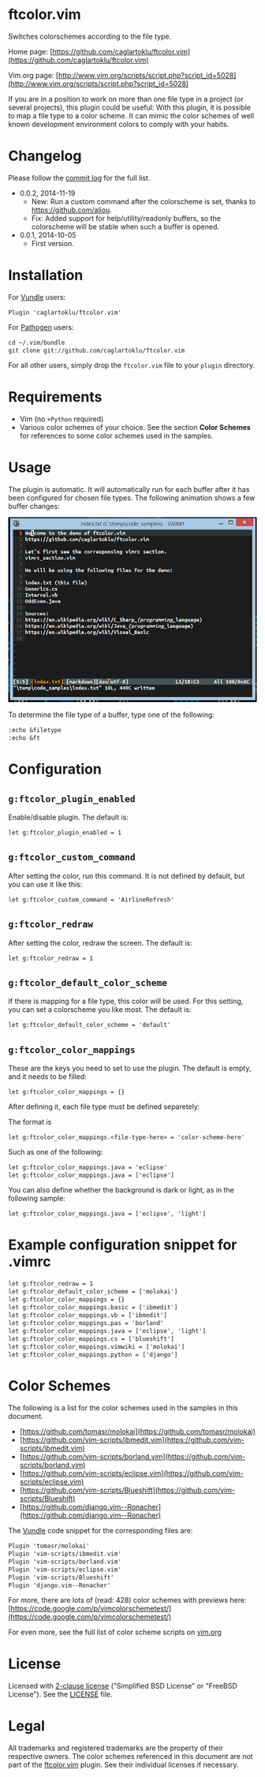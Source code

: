 # ftcolor.vim

Switches colorschemes according to the file type.

Home page:
[https://github.com/caglartoklu/ftcolor.vim](https://github.com/caglartoklu/ftcolor.vim)

Vim.org page:
[http://www.vim.org/scripts/script.php?script_id=5028](http://www.vim.org/scripts/script.php?script_id=5028)

If you are in a position to work on more than one file type in a project (or several projects),
this plugin could be useful:
With this plugin, it is possible to map a file type to a color scheme.
It can mimic the color schemes of well known development environment colors to comply with your habits.


# Changelog

Please follow the
[commit log](https://github.com/caglartoklu/ftcolor.vim/commits/master)
for the full list.

- 0.0.2, 2014-11-19
  - New: Run a custom command after the colorscheme is set, thanks to https://github.com/aliou.
  - Fix: Added support for help/utility/readonly buffers, so the colorscheme will be stable when such a buffer is opened.
- 0.0.1, 2014-10-05
  - First version.


# Installation

For [Vundle](https://github.com/gmarik/vundle) users:

    Plugin 'caglartoklu/ftcolor.vim'

For [Pathogen](https://github.com/tpope/vim-pathogen) users:

    cd ~/.vim/bundle
    git clone git://github.com/caglartoklu/ftcolor.vim

For all other users, simply drop the `ftcolor.vim` file to your
`plugin` directory.


# Requirements

- Vim (no `+Python` required)
- Various color schemes of your choice.
See the section **Color Schemes** for references to some color schemes used in the samples.


# Usage

The plugin is automatic.
It will automatically run for each buffer after it has been configured for chosen file types.
The following animation shows a few buffer changes:

![ftcolor_demo_20141005.gif](https://raw.githubusercontent.com/caglartoklu/ftcolor.vim/media/ftcolor_demo_20141005.gif)


To determine the file type of a buffer, type one of the following:

    :echo &filetype
    :echo &ft


# Configuration

## `g:ftcolor_plugin_enabled`
Enable/disable plugin.
The default is:

    let g:ftcolor_plugin_enabled = 1


## `g:ftcolor_custom_command`
After setting the color, run this command.
It is not defined by default, but you can use it like this:

    let g:ftcolor_custom_command = 'AirlineRefresh'


## `g:ftcolor_redraw`
After setting the color, redraw the screen.
The default is:

    let g:ftcolor_redraw = 1


## `g:ftcolor_default_color_scheme`
If there is mapping for a file type, this color will be used.
For this setting, you can set a colorscheme you like most.
The default is:

    let g:ftcolor_default_color_scheme = 'default'


## `g:ftcolor_color_mappings`
These are the keys you need to set to use the plugin.
The default is empty, and it needs to be filled:

    let g:ftcolor_color_mappings = {}

After defining it, each file type must be defined separetely:

The format is

    let g:ftcolor_color_mappings.<file-type-here> = 'color-scheme-here'

Such as one of the following:

    let g:ftcolor_color_mappings.java = 'eclipse'
    let g:ftcolor_color_mappings.java = ['eclipse']

You can also define whether the background is dark or light, as in the following sample:

    let g:ftcolor_color_mappings.java = ['eclipse', 'light']


# Example configuration snippet for .vimrc

    let g:ftcolor_redraw = 1
    let g:ftcolor_default_color_scheme = ['molokai']
    let g:ftcolor_color_mappings = {}
    let g:ftcolor_color_mappings.basic = ['ibmedit']
    let g:ftcolor_color_mappings.vb = ['ibmedit']
    let g:ftcolor_color_mappings.pas = 'borland'
    let g:ftcolor_color_mappings.java = ['eclipse', 'light']
    let g:ftcolor_color_mappings.cs = ['blueshift']
    let g:ftcolor_color_mappings.vimwiki = ['molokai']
    let g:ftcolor_color_mappings.python = ['django']


# Color Schemes

The following is a list for the color schemes used in the samples in this document.

* [https://github.com/tomasr/molokai](https://github.com/tomasr/molokai)
* [https://github.com/vim-scripts/ibmedit.vim](https://github.com/vim-scripts/ibmedit.vim)
* [https://github.com/vim-scripts/borland.vim](https://github.com/vim-scripts/borland.vim)
* [https://github.com/vim-scripts/eclipse.vim](https://github.com/vim-scripts/eclipse.vim)
* [https://github.com/vim-scripts/Blueshift](https://github.com/vim-scripts/Blueshift)
* [https://github.com/django.vim--Ronacher](https://github.com/django.vim--Ronacher)


The [Vundle](https://github.com/gmarik/Vundle.vim) code snippet for the corresponding files are:

    Plugin 'tomasr/molokai'
    Plugin 'vim-scripts/ibmedit.vim'
    Plugin 'vim-scripts/borland.vim'
    Plugin 'vim-scripts/eclipse.vim'
    Plugin 'vim-scripts/Blueshift'
    Plugin 'django.vim--Ronacher'

For more, there are lots of (read: 428) color schemes with previews here:
[https://code.google.com/p/vimcolorschemetest/](https://code.google.com/p/vimcolorschemetest/)

For even more, see the full list of color scheme scripts on
[vim.org](http://www.vim.org/scripts/script_search_results.php?keywords=&script_type=color+scheme&order_by=creation_date&direction=descending&search=search)


# License

Licensed with
[2-clause license](https://en.wikipedia.org/wiki/BSD_licenses#2-clause_license_.28.22Simplified_BSD_License.22_or_.22FreeBSD_License.22.29)
("Simplified BSD License" or "FreeBSD License").
See the
[LICENSE](https://github.com/caglartoklu/ftcolor.vim/blob/master/LICENSE) file.


# Legal

All trademarks and registered trademarks are the property of their respective owners.
The color schemes referenced in this document are not part of the [ftcolor.vim](https://github.com/caglartoklu/ftcolor.vim)
plugin. See their individual licenses if necessary.

